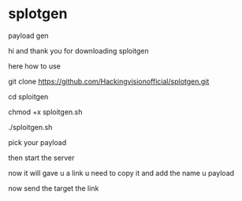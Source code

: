 # splotgen
payload gen 

hi and thank you for downloading sploitgen 

here how to use 

git clone https://github.com/Hackingvisionofficial/splotgen.git

cd sploitgen

chmod +x sploitgen.sh

./sploitgen.sh

pick your payload 

then start the server 

now it will gave u a link u need to copy it and add the name u payload 

now send the target the link

